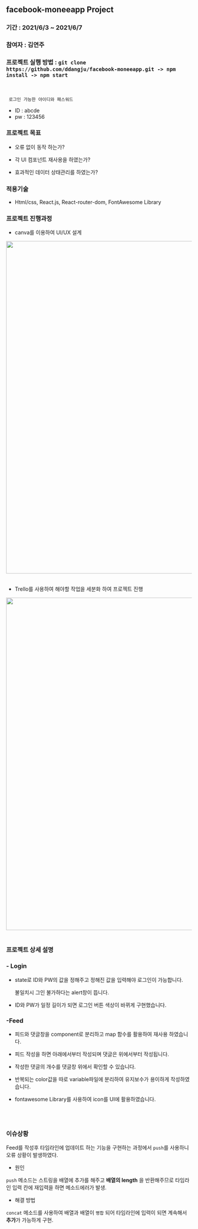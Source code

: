 ## facebook-moneeapp Project

### 기간 : 2021/6/3 ~ 2021/6/7
### 참여자 : 김연주 

### 프로젝트 실행 방법 :  `git clone https://github.com/ddangju/facebook-moneeapp.git -> npm install -> npm start`

<br>

` 로그인 가능한 아이디와 패스워드`
- ID : abcde
- pw : 123456

###  프로젝트 목표

- 오류 없이 동작 하는가? 

- 각 UI 컴포넌트 재사용을 하였는가?

- 효과적인 데이터 상태관리를 하였는가?


### 적용기술

- Html/css, React.js, React-router-dom, FontAwesome Library



### 프로젝트 진행과정 

- canva를 이용하여 UI/UX 설계

<img src ="https://user-images.githubusercontent.com/68775082/120985820-f0a12500-c7b6-11eb-802e-335bbf192570.PNG" width=900px>

<br>
<br>

- Trello를 사용하여 해야할 작업을 세분화 하여 프로젝트 진행 

<img src ="https://user-images.githubusercontent.com/68775082/120985825-f26ae880-c7b6-11eb-93a8-17f5551dcec2.PNG" width=900px>

<br>
<br>

### 프로젝트 상세 설명

### - Login

- state로 ID와 PW의 값을 정해주고 정해진 값을 입력해야 로그인이 가능합니다.

   불일치시 그인 불가하다는 alert창이 뜹니다.

- ID와 PW가 일정 길이가 되면 로그인 버튼 색상이 바뀌게 구현했습니다.

###  -Feed

- 피드와 댓글창을 component로 분리하고 map 함수를 활용하여 재사용 하였습니다.

- 피드 작성을 하면 아래에서부터 작성되며 댓글은 위에서부터 작성됩니다.

- 작성한 댓글의 개수를 댓글창 위에서 확인할 수 있습니다.

- 반복되는 color값을 따로 variable파일에 분리하여 유지보수가 용이하게 작성하였습니다.

- fontawesome Library를 사용하여 icon를 UI에 활용하였습니다.



<br>
<br>

### 이슈상황

Feed를 작성후 타임라인에 업데이트 하는 기능을 구현하는 과정에서 `push`를 사용하니 오류 상황이 발생하였다.

- 원인 

`push` 메소드는 스트링을 배열에 추가를 해주고 **배열의 length** 을 반환해주므로 타임라인 입력 칸에 재입력을 하면 메소드에러가 발생.

- 해결 방법

`concat` 메소드를 사용하여 배열과 배열이 `병합` 되어 타임라인에 입력이 되면 계속해서 **추가**가 가능하게 구현. 
